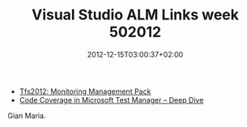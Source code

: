 ﻿---
title: "Visual Studio ALM Links week 502012"
description: ""
date: 2012-12-15T03:00:37+02:00
draft: false
tags: [Tfs,Visual Studio ALM]
categories: [Tfs]
---
- [Tfs2012: Monitoring Management Pack](http://blogs.msdn.com/b/granth/archive/2012/12/10/tfs2012-monitoring-management-pack.aspx)
- [Code Coverage in Microsoft Test Manager – Deep Dive](http://blogs.msdn.com/b/visualstudioalm/archive/2012/12/09/code-coverage-in-microsoft-test-manager-deep-dive.aspx)

Gian Maria.
